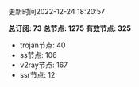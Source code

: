 更新时间2022-12-24 18:20:57

**总订阅: 73**
**总节点: 1275**
**有效节点: 325**
- trojan节点: 40
- ss节点: 106
- v2ray节点: 167
- ssr节点: 12
